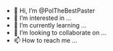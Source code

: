 - 👋 Hi, I’m @PolTheBestPaster
- 👀 I’m interested in ...
- 🌱 I’m currently learning ...
- 💞️ I’m looking to collaborate on ...
- 📫 How to reach me ...

<!---
PolTheBestPaster/PolTheBestPaster is a ✨ special ✨ repository because its `README.md` (this file) appears on your GitHub profile.
You can click the Preview link to take a look at your changes.
--->

